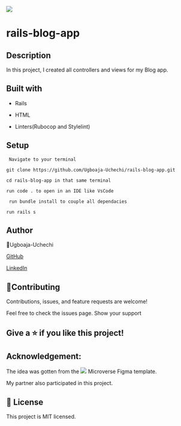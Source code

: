 ![](https://img.shields.io/badge/Microverse-blueviolet)

# rails-blog-app

## Description

In this project, I created all controllers and views for my Blog app. 

## Built with

- Rails

- HTML

- Linters(Rubocop and Stylelint)

## Setup

` Navigate to your terminal`

`git clone https://github.com/Ugboaja-Uchechi/rails-blog-app.git`

`cd rails-blog-app in that same terminal`

`run code . to open in an IDE like VsCode`

` run bundle install to couple all dependacies`

`run rails s`

## Author

👤Ugboaja-Uchechi

[GitHub](https://github.com/Ugboaja-Uchechi)

[LinkedIn](https://www.linkedin.com/in/stephanie-ugboaja-930a2a216/)

## 🤝Contributing

Contributions, issues, and feature requests are welcome!

Feel free to check the issues page. Show your support

## Give a ⭐️ if you like this project!

## Acknowledgement:

The idea was gotten from the ![](https://img.shields.io/badge/Microverse-blueviolet) Microverse Figma template.

My partner also participated in this project.

## 📝 License

This project is MIT licensed.
